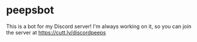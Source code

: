 # peepsbot
This is a bot for my Discord server! I'm always working on it, so you can join the server at https://cutt.ly/discordpeeps
